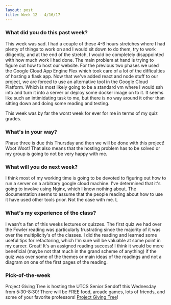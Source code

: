 ```yaml
---
layout: post
title: Week 12 - 4/16/17
---
```


### What did you do this past week?
This week was sad. I had a couple of these 4-6 hours stretches where I had plenty of things to work on and I would sit down to do them, try to work diligently, and at the end of the stretch, I would be completely disappointed with how much work I had done. The main problem at hand is trying to figure out how to host our website. For the previous two phases we used the Google Cloud App Engine Flex which took care of a lot of the difficulties of hosting a flask app. Now that we've added react and node stuff to our project, we are forced to use an alternative tool in the Google Cloud Platform. Which is most likely going to be a standard vm where I would ssh into and turn it into a server or deploy some docker image on to it. It seems like such an intimidating task to me, but there is no way around it other than sitting down and doing some reading and testing.

This week was by far the worst week for ever for me in terms of my quiz grades.

### What's in your way?
Phase three is due this Thursday and then we will be done with this project! Woot Woot! That also means that the hosting problem has to be solved or my group is going to not be very happy with me.

### What will you do next week?
I think most of my working time is going to be devoted to figuring out how to run a server on a arbitrary google cloud machine. I've determined that it's going to involve using Nginx, which I know nothing about. The documentation seems to assume that the people reading about how to use it have used other tools prior. Not the case with me. L

### What's my experience of the class?
I wasn't a fan of this weeks lectures or quizzes. The first quiz we had over the Fowler reading was particularly frustrating since the majority of it was over the multiplicity's of the classes. I did the reading and learned some useful tips for refactoring, which I'm sure will be valuable at some point in my career. Great! It's an assigned reading success! I think it would be more beneficial (maybe not that much in the grand scheme of anything) if the quiz was over some of the themes or main ideas of the readings and not a diagram on one of the first pages of the reading.

### Pick-of-the-week
Project Giving Tree is hosting the UTCS Senior Sendoff this Wednesday from 5:30-8:30! There will be FREE food, arcade games, lots of friends, and some of your favorite professors! [Project Giving Tree](https://hornraiser.utexas.edu/project/5552)!

